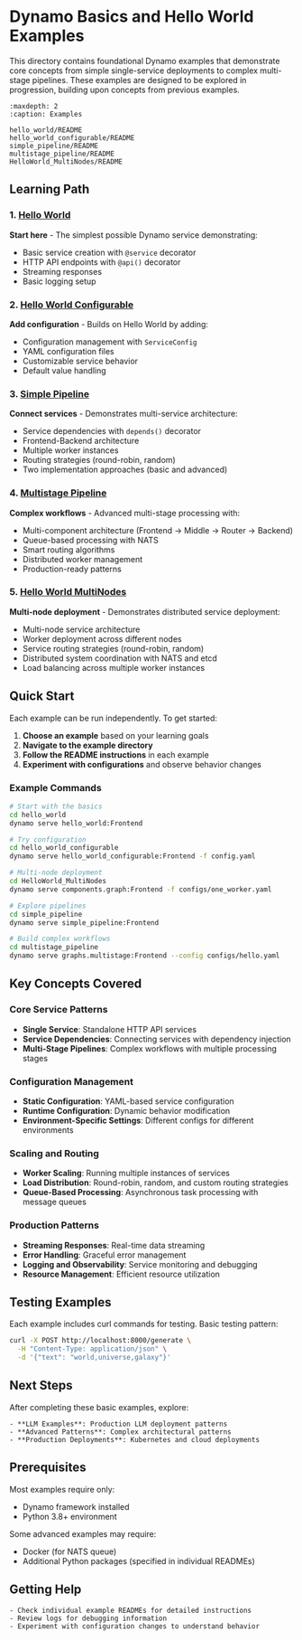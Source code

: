 <!--
SPDX-FileCopyrightText: Copyright (c) 2025 NVIDIA CORPORATION & AFFILIATES. All rights reserved.
SPDX-License-Identifier: Apache-2.0

Licensed under the Apache License, Version 2.0 (the "License");
you may not use this file except in compliance with the License.
You may obtain a copy of the License at

http://www.apache.org/licenses/LICENSE-2.0

Unless required by applicable law or agreed to in writing, software
distributed under the License is distributed on an "AS IS" BASIS,
WITHOUT WARRANTIES OR CONDITIONS OF ANY KIND, either express or implied.
See the License for the specific language governing permissions and
limitations under the License.
-->

# Dynamo Basics and Hello World Examples

This directory contains foundational Dynamo examples that demonstrate core concepts from simple single-service deployments to complex multi-stage pipelines. These examples are designed to be explored in progression, building upon concepts from previous examples.

```{toctree}
:maxdepth: 2
:caption: Examples

hello_world/README
hello_world_configurable/README
simple_pipeline/README
multistage_pipeline/README
HelloWorld_MultiNodes/README
```

## Learning Path

### 1. [Hello World](hello_world/README.md)
**Start here** - The simplest possible Dynamo service demonstrating:
- Basic service creation with `@service` decorator
- HTTP API endpoints with `@api()` decorator
- Streaming responses
- Basic logging setup

### 2. [Hello World Configurable](hello_world_configurable/README.md)
**Add configuration** - Builds on Hello World by adding:
- Configuration management with `ServiceConfig`
- YAML configuration files
- Customizable service behavior
- Default value handling

### 3. [Simple Pipeline](simple_pipeline/README.md)
**Connect services** - Demonstrates multi-service architecture:
- Service dependencies with `depends()` decorator
- Frontend-Backend architecture
- Multiple worker instances
- Routing strategies (round-robin, random)
- Two implementation approaches (basic and advanced)

### 4. [Multistage Pipeline](multistage_pipeline/README.md)
**Complex workflows** - Advanced multi-stage processing with:
- Multi-component architecture (Frontend → Middle → Router → Backend)
- Queue-based processing with NATS
- Smart routing algorithms
- Distributed worker management
- Production-ready patterns

### 5. [Hello World MultiNodes](HelloWorld_MultiNodes/README.md)
**Multi-node deployment** - Demonstrates distributed service deployment:
- Multi-node service architecture
- Worker deployment across different nodes
- Service routing strategies (round-robin, random)
- Distributed system coordination with NATS and etcd
- Load balancing across multiple worker instances

## Quick Start

Each example can be run independently. To get started:

1. **Choose an example** based on your learning goals
2. **Navigate to the example directory**
3. **Follow the README instructions** in each example
4. **Experiment with configurations** and observe behavior changes

### Example Commands

```bash
# Start with the basics
cd hello_world
dynamo serve hello_world:Frontend

# Try configuration
cd hello_world_configurable
dynamo serve hello_world_configurable:Frontend -f config.yaml

# Multi-node deployment
cd HelloWorld_MultiNodes
dynamo serve components.graph:Frontend -f configs/one_worker.yaml

# Explore pipelines
cd simple_pipeline
dynamo serve simple_pipeline:Frontend

# Build complex workflows
cd multistage_pipeline
dynamo serve graphs.multistage:Frontend --config configs/hello.yaml
```

## Key Concepts Covered

### Core Service Patterns
- **Single Service**: Standalone HTTP API services
- **Service Dependencies**: Connecting services with dependency injection
- **Multi-Stage Pipelines**: Complex workflows with multiple processing stages

### Configuration Management
- **Static Configuration**: YAML-based service configuration
- **Runtime Configuration**: Dynamic behavior modification
- **Environment-Specific Settings**: Different configs for different environments

### Scaling and Routing
- **Worker Scaling**: Running multiple instances of services
- **Load Distribution**: Round-robin, random, and custom routing strategies
- **Queue-Based Processing**: Asynchronous task processing with message queues

### Production Patterns
- **Streaming Responses**: Real-time data streaming
- **Error Handling**: Graceful error management
- **Logging and Observability**: Service monitoring and debugging
- **Resource Management**: Efficient resource utilization

## Testing Examples

Each example includes curl commands for testing. Basic testing pattern:

```bash
curl -X POST http://localhost:8000/generate \
  -H "Content-Type: application/json" \
  -d '{"text": "world,universe,galaxy"}'
```

## Next Steps

After completing these basic examples, explore:

```{seealso}
- **LLM Examples**: Production LLM deployment patterns
- **Advanced Patterns**: Complex architectural patterns
- **Production Deployments**: Kubernetes and cloud deployments
```

## Prerequisites

Most examples require only:
- Dynamo framework installed
- Python 3.8+ environment

Some advanced examples may require:
- Docker (for NATS queue)
- Additional Python packages (specified in individual READMEs)

## Getting Help

```{tip}
- Check individual example READMEs for detailed instructions
- Review logs for debugging information
- Experiment with configuration changes to understand behavior
```
